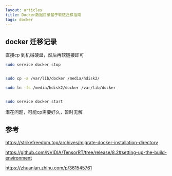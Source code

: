 ```yaml
---
layout: articles
title: Docker数据目录基于软链迁移指南
tags: docker
---
```



## docker 迁移记录



直接cp 到机械硬盘，然后再软链接即可
```bash
sudo service docker stop


sudo cp -a /var/lib/docker /media/hdisk2/

sudo ln -fs /media/hdisk2/docker /var/lib/docker


sudo service docker start

```

潜在问题，可能cp需要好久，暂时无解
## 参考

https://strikefreedom.top/archives/migrate-docker-installation-directory


https://github.com/NVIDIA/TensorRT/tree/release/8.2#setting-up-the-build-environment


https://zhuanlan.zhihu.com/p/361545761